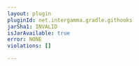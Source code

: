 ```yaml
---
layout: plugin
pluginId: net.intergamma.gradle.githooks
jarSha1: INVALID
isJarAvailable: true
error: NONE
violations: []

---
```

